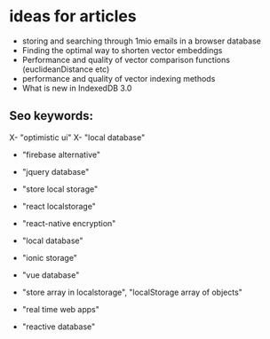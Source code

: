# ideas for articles


- storing and searching through 1mio emails in a browser database
- Finding the optimal way to shorten vector embeddings
- Performance and quality of vector comparison functions (euclideanDistance etc)
- performance and quality of vector indexing methods
- What is new in IndexedDB 3.0

## Seo keywords:

X- "optimistic ui"
X- "local database"

- "firebase alternative"

- "jquery database"

- "store local storage"

- "react localstorage"

- "react-native encryption"

- "local database"

- "ionic storage"

- "vue database"

- "store array in localstorage", "localStorage array of objects"


- "real time web apps"

- "reactive database"
 
